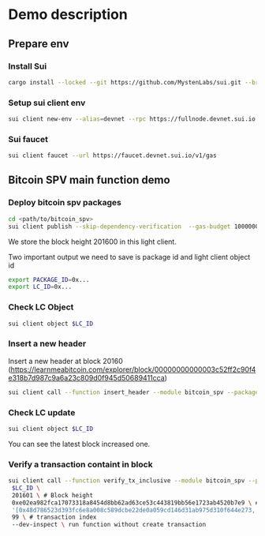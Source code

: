 # Demo description

## Prepare env

### Install Sui

```sh
cargo install --locked --git https://github.com/MystenLabs/sui.git --branch testnet sui --features tracing
```

### Setup sui client env

```bash
sui client new-env --alias=devnet --rpc https://fullnode.devnet.sui.io:443
```

### Sui faucet

```bash
sui client faucet --url https://faucet.devnet.sui.io/v1/gas
```

## Bitcoin SPV main function demo

### Deploy bitcoin spv packages

```bash
cd <path/to/bitcoin_spv>
sui client publish --skip-dependency-verification  --gas-budget 100000000
```

We store the block height 201600 in this light client.

Two important output we need to save is package id and light client object id

```bash
export PACKAGE_ID=0x...
export LC_ID=0x...
```

### Check LC Object

```bash
sui client object $LC_ID
```

### Insert a new header

Insert a new header at block 20160 (<https://learnmeabitcoin.com/explorer/block/00000000000003c52ff2c90f4e318b7d987c9a6a23c809d0f945d50689411cca>)

```bash
sui client call --function insert_header --module bitcoin_spv --package $PACKAGE_ID --gas-budget 10000000 --args $LC_ID 0x01000000d09acdf9c9959a1754da9dae916e70bef9f131ad30ef8be2a50300000000000019381ca69a6a9274670e7bc35c2bf40997b502643a780e4c076572d0844daf8281946b50087e051acaf7bf51
```

### Check LC update

```bash
sui client object $LC_ID

```

You can see the latest block increased one.

### Verify a transaction containt in block

```bash
sui client call --function verify_tx_inclusive --module bitcoin_spv --package $PACKAGE_ID --args 
 $LC_ID \ 
 201601 \ # Block height
 0xe02ea982fca17073318a8454d8bb62ad63ce53c443819bb56e1723ab4520b7e9 \ # transaction id
 '[0x48d786523d393fc6e8a008c589dcbe22de0a059cd146d31ab975d310f644e273, 0xa6f51cba788b2bee19f0843bd99a6271f7ea16e65fa817b99e65c6e3523688dd, 0x56ebce9970e1ad5b283a50c0a2945cbdb001fcdee39d74529144c5cec9ef760c, 0xac68796d58d2dab839aea71fb1934755cf859efa709632a25ea6801193c8c4ae, 0xb69f80c6188b311f4cd8d8247490f4cd1de64de9a1f8f166a68cda4dbce98c80, 0x461d99173c20c66a91be8db500e612f48a9a60632e9ce2af52beb116daacb01e, 0x3cfa29d65131d09acdbfe70a484211a300af6c0fa55f0805b977c31edc580cc0]'  \ #merkle proof
 99 \ # transaction index
 --dev-inspect \ run function without create transaction
```
